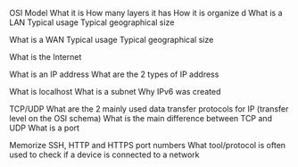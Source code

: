 OSI Model
What it is
How many layers it has
How it is organize
d
What is a LAN
Typical usage
Typical geographical size

What is a WAN
Typical usage
Typical geographical size

What is the Internet

What is an IP address
What are the 2 types of IP address

What is localhost
What is a subnet
Why IPv6 was created

TCP/UDP
What are the 2 mainly used data transfer protocols for IP (transfer level on the OSI schema)
What is the main difference between TCP and UDP
What is a port

Memorize SSH, HTTP and HTTPS port numbers
What tool/protocol is often used to check if a device is connected to a network

